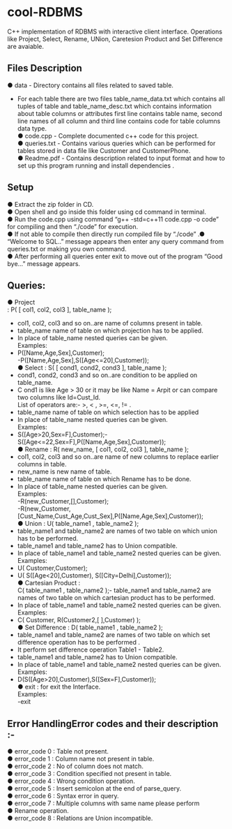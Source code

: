 # cool-RDBMS
C++ implementation of RDBMS with interactive client interface.
Operations like Project, Select, Rename, UNion, Caretesion Product and Set Difference are avaiable.
## Files Description <br />
● data - Directory contains all files related to saved table.<br />
- For each table there are two files table_name_data.txt which contains all tuples of table and table_name_desc.txt which
contains information about table columns or attributes first line contains table name, second line names of all column and third line contains code for table columns data type.<br />
● code.cpp - Complete documented c++ code for this project.<br />
● queries.txt - Contains various queries which can be performed for tables stored in data file like Customer and CustomerPhone.<br />
● Readme.pdf - Contains description related to input format and how to set up this program running and install dependencies .

## Setup <br />
● Extract the zip folder in CD.<br />
● Open shell and go inside this folder using cd command in terminal.<br />
● Run the code.cpp using command “g++ -std=c++11 code.cpp -o code” for compiling and then “./code” for execution.<br />
● If not able to compile then directly run compiled file by “./code” .● “Welcome to SQL..” message appears then enter any query command from queries.txt or making you own command.<br />
● After performing all queries enter exit to move out of the program “Good bye...” message appears.<br />


## Queries:<br />
● Project<br />
: P( [ col1, col2, col3 ], table_name );<br />
- col1, col2, col3 and so on..are name of columns present in table.
- table_name name of table on which projection has to be applied.<br />
- In place of table_name nested queries can be given.<br />
Examples:<br />
- P([Name,Age,Sex],Customer);<br />
-P([Name,Age,Sex],S([Age<=20],Customer));<br />
● Select : S( [ cond1, cond2, cond3 ], table_name );<br />
- cond1, cond2, cond3 and so on..are condition to be applied on table_name.<br />
- C ond1 is like Age > 30 or it may be like Name = Arpit or can compare two columns like Id=Cust_Id.<br />
List of operators are:- >, < , >=, <=, != .<br />
- table_name name of table on which selection has to be applied<br />
- In place of table_name nested queries can be given.<br />
Examples:<br />
- S([Age>20,Sex=F],Customer);- S([Age<=22,Sex=F],P([Name,Age,Sex],Customer));<br />
● Rename : R( new_name, [ col1, col2, col3 ], table_name );<br />
- col1, col2, col3 and so on..are name of new columns to replace earlier columns in table.<br />
- new_name is new name of table.<br />
- table_name name of table on which Rename has to be done.<br />
- In place of table_name nested queries can be given.<br />
Examples:<br />
-R(new_Customer,[],Customer);<br />
-R(new_Customer,[Cust_Name,Cust_Age,Cust_Sex],P([Name,Age,Sex],Customer));<br />
● Union : U( table_name1 , table_name2 );<br />
- table_name1 and table_name2 are names of two table on which union has to be performed.<br />
- table_name1 and table_name2 has to Union compatible.<br />
- In place of table_name1 and table_name2 nested queries can be given.<br />
Examples:<br />
- U( Customer,Customer);<br />
- U( S([Age<20],Customer), S([City=Delhi],Customer));<br />
● Cartesian Product :<br />
C( table_name1 , table_name2 );- table_name1 and table_name2 are names of two table on which cartesian product has to be performed.<br />
- In place of table_name1 and table_name2 nested queries can be given.<br />
Examples:<br />
- C( Customer, R(Customer2,[ ],Customer) );<br />
● Set Difference : D( table_name1 , table_name2 );<br />
- table_name1 and table_name2 are names of two table on which set difference operation has to be performed .<br />
- It perform set difference operation Table1 - Table2.<br />
- table_name1 and table_name2 has to Union compatible.<br />
- In place of table_name1 and table_name2 nested queries can be given.<br />
Examples:<br />
- D(S([Age>20],Customer),S([Sex=F],Customer));<br />
● exit : for exit the Interface.<br />
Examples:<br />
-exit<br />

## Error HandlingError codes and their description :- <br />
● error_code 0 : Table not present.<br />
● error_code 1 : Column name not present in table.<br />
● error_code 2 : No of column does not match.<br />
● error_code 3 : Condition specified not present in table.<br />
● error_code 4 : Wrong condition operation.<br />
● error_code 5 : Insert semicolon at the end of parse_query.<br />
● error_code 6 : Syntax error in query.<br />
● error_code 7 : Multiple columns with same name please perform<br />
● Rename operation.<br />
● error_code 8 : Relations are Union incompatible.<br />
